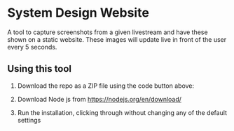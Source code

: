 # System Design Website
A tool to capture screenshots from a given livestream and have these shown on a static website. These images will update live in front of the user every 5 seconds.

## Using this tool
1. Download the repo as a ZIP file using the code button above:

1. Download Node js from https://nodejs.org/en/download/

2. Run the installation, clicking through without changing any of the default settings
